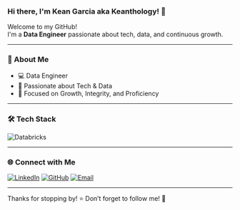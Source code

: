### Hi there, I'm Kean Garcia aka Keanthology! 👋

Welcome to my GitHub!  
I'm a **Data Engineer** passionate about tech, data, and continuous growth.

---

### 🚀 About Me

- 💻 Data Engineer
- 🚀 Passionate about Tech & Data
- 🌱 Focused on Growth, Integrity, and Proficiency

---

### 🛠️ Tech Stack

![Databricks](https://cdn.prod.website-files.com/601064f495f4b4967f921aa9/64246984585c9225aa4e4fc4_databricks.png)

---

### 🌐 Connect with Me

[![LinkedIn](https://img.shields.io/badge/LinkedIn-blue?style=for-the-badge&logo=linkedin)](https://www.linkedin.com/in/julian-daniel-kean-garcia-250498281)
[![GitHub](https://img.shields.io/badge/GitHub-black?style=for-the-badge&logo=github)](https://github.com/keanthology)
[![Email](https://img.shields.io/badge/Email-red?style=for-the-badge&logo=gmail)](mailto:juliandaniel.garcia29@gmail.com)

---

Thanks for stopping by! ⭐️ Don’t forget to follow me! 🚀
